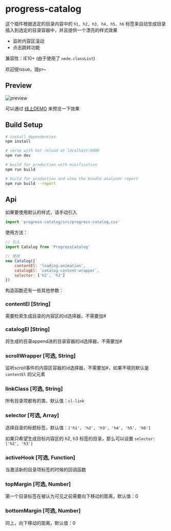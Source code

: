 # progress-catalog

这个插件根据选定的目录内容中的 `h1, h2, h3, h4, h5, h6` 标签来自动生成目录插入到选定的目录容器中，并且提供一个漂亮的样式效果

- 监听内容区滚动
- 点击跳转功能

兼容性：IE10+ (由于使用了 `node.classList`)

欢迎提issue，提pr~

## Preview

![preview](https://github.com/SHERlocked93/progress-catalog/blob/master/assets/progress-catalog.gif)

可以通过 [线上DEMO](http://sherlocked93.club/vue-style-codebase/) 来预览一下效果

## Build Setup

``` bash
# install dependencies
npm install

# serve with hot reload at localhost:8080
npm run dev

# build for production with minification
npm run build

# build for production and view the bundle analyzer report
npm run build --report
```


## Api
如果要使用默认的样式，请手动引入

```js
import 'progress-catalog/src/progress-catalog.css'
```

使用方法：
```js
// 引入
import Catalog from 'ProgressCatalog'

// 使用 
new Catalog({
	contentEl: 'loading-animation',
	catalogEl: `catalog-content-wrapper`,
	selector: ['h2', 'h3']
})
```

构造函数还有一些其他参数：

### contentEl [String]
需要检索生成目录的内容区的id选择器，不需要加#

### catalogEl [String]
将生成的目录append进的目录容器的id选择器，不需要加#

### scrollWrapper [可选, String]
监听scroll事件的内容区容器的id选择器，不需要加#，如果不填则默认是 `contentEl` 的父元素

### linkClass [可选, String]
所有目录项都有的类，默认值：`cl-link`

### selector [可选, Array]
选择目录的标题标签，默认值：`['h1', 'h2', 'h3', 'h4', 'h5', 'h6']`

如果只希望生成目标内容区的 h2, h3 标签的目录，那么可以设置 `selector: ['h2', 'h3']`

### activeHook [可选, Function]
当激活新的目录项标签的时候的回调函数

### topMargin [可选, Number]
第一个目录标签在被认为可见之前需要向下移动的距离，默认值：0

### bottomMargin [可选, Number]
同上，向下移动的距离，默认值：0
